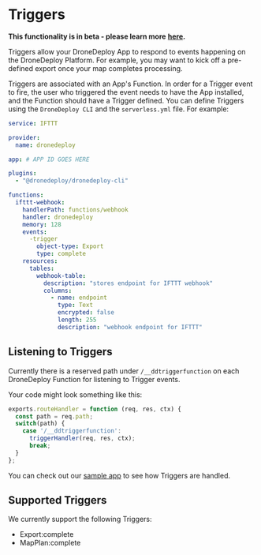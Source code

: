 # Triggers

**This functionality is in beta - please learn more** **[here](beta-signup.md).**

Triggers allow your DroneDeploy App to respond to events happening on the DroneDeploy Platform. For example, you may want to kick off a pre-defined export once your map completes processing.

Triggers are associated with an App's Function. In order for a Trigger event to fire, the user who triggered the event needs to have the App installed, and the Function should have a Trigger defined. You can define Triggers using the `DroneDeploy CLI` and the `serverless.yml` file. For example:

```yml
service: IFTTT

provider:
  name: dronedeploy

app: # APP ID GOES HERE

plugins:
  - "@dronedeploy/dronedeploy-cli"

functions:
  ifttt-webhook:
    handlerPath: functions/webhook
    handler: dronedeploy
    memory: 128
    events:
      -trigger
        object-type: Export
        type: complete
    resources:
      tables:
        webhook-table:
          description: "stores endpoint for IFTTT webhook"
          columns:
            - name: endpoint
              type: Text
              encrypted: false
              length: 255
              description: "webhook endpoint for IFTTT"
```

## Listening to Triggers

Currently there is a reserved path under `/__ddtriggerfunction` on each DroneDeploy Function for listening to Trigger events.

Your code might look something like this:
```javascript
exports.routeHandler = function (req, res, ctx) {
  const path = req.path;
  switch(path) {
    case '/__ddtriggerfunction':
      triggerHandler(req, res, ctx);
      break;
  }
};
```

You can check out our [sample app](https://github.com/dronedeploy/app-examples/blob/master/IFTTT/functions/webhook/handler.js) to see how Triggers are handled.

## Supported Triggers

We currently support the following Triggers:

* Export:complete
* MapPlan:complete

